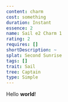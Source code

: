 ```yaml
---
content: charm
cost: something
duration: Instant
essence: 2
name: Sail e2 Charm 1
rating: 2
requires: []
shortDescription: ~
splat: Second Sunrise
tags: []
trait: Sail
tree: Captain
type: Simple
---
```


Hello **world**!
